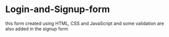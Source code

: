 # Login-and-Signup-form
this form created using HTML, CSS and JavaScript and some validation are also added in the signup form
